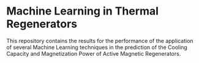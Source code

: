 # Machine Learning in Thermal Regenerators

This repository contains the results for the performance of the application of several Machine Learning techniques in the prediction of the Cooling Capacity and Magnetization Power of Active Magnetic Regenerators. 
